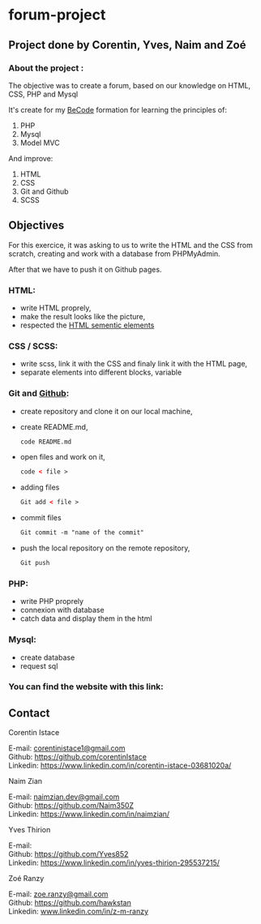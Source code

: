 # forum-project  

## Project done by Corentin, Yves, Naim and Zoé

### About the project :

The objective was to create a forum, based on our knowledge on HTML, CSS, PHP and Mysql

It's create for my [BeCode](https://becode.org/fr/) formation for learning the principles of:


1. PHP
2. Mysql
3. Model MVC

And improve:

1. HTML
2. CSS
3. Git and Github
4. SCSS


## Objectives

For this exercice, it was asking to us to write the HTML and the CSS from scratch, creating and work with a database from PHPMyAdmin.

After that we have to push it on Github pages.


### HTML:

- write HTML proprely, 
- make the result looks like the picture,
- respected the [HTML sementic elements](https://www.w3schools.com/html/html5_semantic_elements.asp)


### CSS / SCSS:

- write scss, link it with the CSS and finaly link it with the HTML page,
- separate elements into different blocks, variable


### Git and [Github](https://education.github.com/git-cheat-sheet-education.pdf):

- create repository and clone it on our local machine,
- create README.md,

    ```HTML
    code README.md
    ```

- open files and work on it,

    ```HTML
    code < file >
    ```
    
- adding files

    ```HTML
    Git add < file >
    ```

- commit files

    ```HTML
    Git commit -m "name of the commit"
    ```

- push the local repository on the remote repository,

    ```HTML
    Git push
    ```


### PHP:

- write PHP proprely
- connexion with database 
- catch data and display them in the html

### Mysql:

- create database
- request sql

### You can find the website with this link:




## Contact

Corentin Istace 

E-mail: corentinistace1@gmail.com  
Github: https://github.com/corentinIstace  
Linkedin: https://www.linkedin.com/in/corentin-istace-03681020a/  

Naim Zian

E-mail: naimzian.dev@gmail.com  
Github: https://github.com/Naim350Z  
Linkedin: https://www.linkedin.com/in/naimzian/      

Yves Thirion

E-mail:   
Github: https://github.com/Yves852   
Linkedin: https://www.linkedin.com/in/yves-thirion-295537215/    

Zoé Ranzy

E-mail: zoe.ranzy@gmail.com  
Github: https://github.com/hawkstan  
Linkedin: www.linkedin.com/in/z-m-ranzy  

